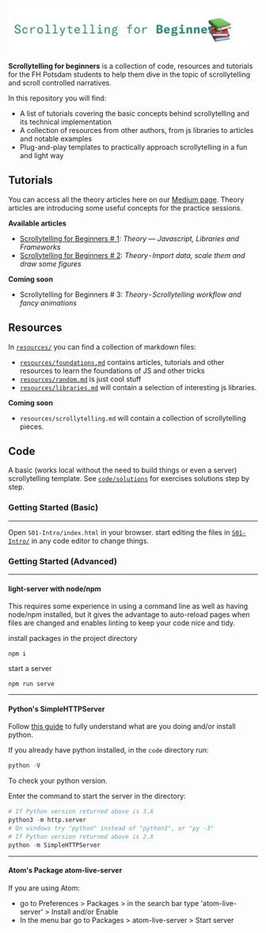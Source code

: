 ![Scrollytelling for Beginners](cover-sfb.png)

**Scrollytelling for beginners** is a collection of code, resources and tutorials
for the FH Potsdam students to help them dive in the topic of scrollytelling and
scroll controlled narratives.

In this repository you will find:
* A list of tutorials covering the basic concepts behind scrollytelling and its
technical implementation
* A collection of resources from other authors, from js libraries to articles and
notable examples
* Plug-and-play templates to practically approach scrollytelling in a fun and light way

## Tutorials
You can access all the theory articles here on our [Medium page](https://medium.com/@scrollyforbeginners).
Theory articles are introducing some useful concepts for the practice sessions.

**Available articles**
* [Scrollytelling for Beginners # 1](https://medium.com/@scrollyforbeginners/scrollytelling-for-beginners-1-551c5bad9631): *Theory — Javascript, Libraries and Frameworks*
* [Scrollytelling for Beginners # 2](https://medium.com/@scrollyforbeginners/scrollytelling-for-beginners-2-fa91901a9746): *Theory - Import data, scale them and draw some figures*


**Coming soon**
* Scrollytelling for Beginners # 3: *Theory - Scrollytelling workflow and fancy animations*


## Resources
In [`resources/`](resources) you can find a collection of markdown files:
* [`resources/foundations.md`](resources/foundations.md) contains articles, tutorials and other resources to learn the foundations of JS and other tricks
* [`resources/random.md`](resources/random.md) is just cool stuff
* [`resources/libraries.md`](resources/libraries.md) will contain a selection of interesting js libraries.

**Coming soon**
* `resources/scrollytelling.md` will contain a collection of scrollytelling pieces.

## Code

A basic (works local without the need to build things or even a server) scrollytelling template. See [`code/solutions`](code/solutions) for exercises solutions step by step.


### Getting Started (Basic)
------
Open `S01-Intro/index.html` in your browser. start editing the files in [`S01-Intro/`](code/S01-Intro)
in any code editor to change things.

### Getting Started (Advanced)
------
#### light-server with node/npm
This requires some experience in using a command line as well as having node/npm
installed, but it gives the advantage to auto-reload pages when files are changed
and enables linting to keep your code nice and tidy.

install packages in the project directory
```
npm i
```

start a server
```
npm run serve
```
---

#### Python's SimpleHTTPServer
Follow [this guide](https://developer.mozilla.org/en-US/docs/Learn/Common_questions/set_up_a_local_testing_server) to fully understand what are you doing and/or install python.

If you already have python installed, in the `code` directory run:

```python
python -V
```
To check your python version.

Enter the command to start the server in the directory:
```python
# If Python version returned above is 3.X
python3 -m http.server
# On windows try "python" instead of "python3", or "py -3"
# If Python version returned above is 2.X
python -m SimpleHTTPServer
```
---

#### Atom's Package atom-live-server
If you are using Atom:
* go to Preferences > Packages > in the search bar type 'atom-live-server' > Install and/or Enable
* In the menu bar go to Packages > atom-live-server > Start server
